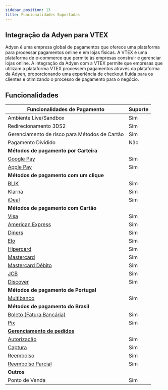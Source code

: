 ```yaml
---
sidebar_position: 13
title: Funcionalidades Suportadas
---
```



## Integração da Adyen para VTEX

Adyen é uma empresa global de pagamentos que oferece uma plataforma para processar pagamentos online e em lojas físicas. A VTEX é uma plataforma de e-commerce que permite às empresas construir e gerenciar lojas online. A integração da Adyen com a VTEX permite que empresas que utilizam a plataforma VTEX processem pagamentos através da plataforma da Adyen, proporcionando uma experiência de checkout fluida para os clientes e otimizando o processo de pagamento para o negócio.

## Funcionalidades

| **Funcionalidades de Pagamento**                                                        | Suporte |
|---------------------------------------------------------------------------------------| ------- |
| Ambiente Live/Sandbox                                                                   | Sim     |
| Redirecionamento 3DS2                                                                   | Sim     |
| Gerenciamento de risco para Métodos de Cartão                                           | Sim     |
| Pagamento Dividido                                                                      | Não     |
| **Métodos de pagamento por Carteira**                                                   |         |
| [Google Pay](https://docs.adyen.com/payment-methods/google-pay)                         | Sim     |
| [Apple Pay](https://docs.adyen.com/payment-methods/apple-pay)                           | Sim     |
| **Métodos de pagamento com um clique**                                                  |         |
| [BLIK](https://docs.adyen.com/payment-methods/blik)                                     | Sim     |
| [Klarna](https://docs.adyen.com/payment-methods/klarna)                                 | Sim     |
| [iDeal](https://docs.adyen.com/payment-methods/ideal)                                   | Sim     |
| **Métodos de pagamento com Cartão**                                                     |         |
| [Visa](https://docs.adyen.com/payment-methods/cards)                                    | Sim     |
| [American Express](https://docs.adyen.com/payment-methods/cards)                        | Sim     |
| [Diners](https://docs.adyen.com/payment-methods/cards)                                  | Sim     |
| [Elo](https://docs.adyen.com/payment-methods/cards)                                     | Sim     |
| [Hipercard](https://docs.adyen.com/payment-methods/cards)                               | Sim     |
| [Mastercard](https://docs.adyen.com/payment-methods/cards)                              | Sim     |
| [Mastercard Débito](https://docs.adyen.com/payment-methods/cards)                       | Sim     |
| [JCB](https://docs.adyen.com/payment-methods/cards)                                     | Sim     |
| [Discover](https://docs.adyen.com/payment-methods/cards)                                | Sim     |
| **Métodos de pagamento de Portugal**                                                    |         |
| [Multibanco](https://docs.adyen.com/payment-methods/multibanco)                         | Sim     |
| **Métodos de pagamento do Brasil**                                                      |         |
| [Boleto (Fatura Bancária)](https://docs.adyen.com/payment-methods/boleto-bancario)      | Sim     |
| [Pix](https://docs.adyen.com/payment-methods/pix)                                       | Sim     |
| [**Gerenciamento de pedidos**](https://docs.adyen.com/issuing/payment-stages#page-introduction) |         |
| [Autorização](https://docs.adyen.com/issuing/payment-stages#authorisation)              | Sim     |
| [Captura](https://docs.adyen.com/issuing/payment-stages#captures)                       | Sim     |
| [Reembolso](https://docs.adyen.com/issuing/payment-stages#refunds)                      | Sim     |
| [Reembolso Parcial](https://docs.adyen.com/issuing/payment-stages#refunds)              | Sim     |
| **Outros**                                                                              |         |
| Ponto de Venda                                                                          | Sim     |